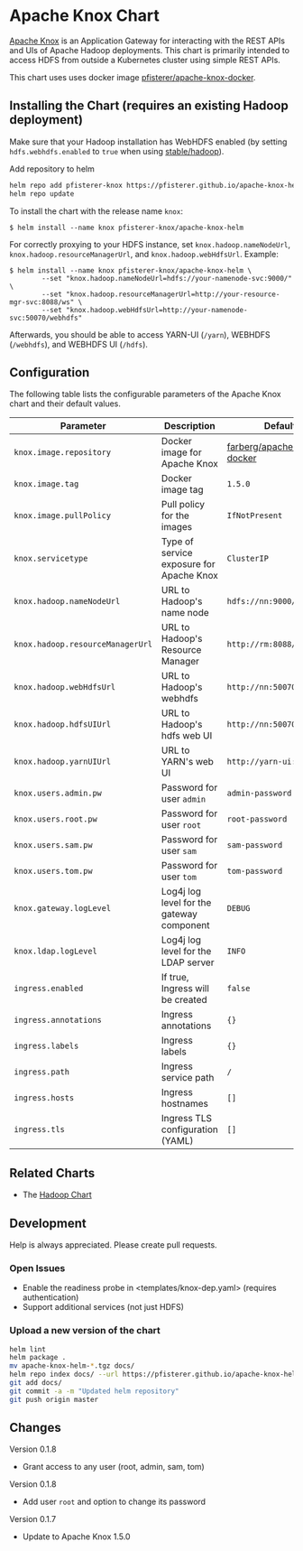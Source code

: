 # Apache Knox Chart

[Apache Knox](https://knox.apache.org/) is an Application Gateway for interacting with the REST APIs and UIs of Apache Hadoop deployments. This chart is primarily intended to access HDFS from outside a Kubernetes cluster using simple REST APIs. 

This chart uses uses docker image [pfisterer/apache-knox-docker](https://github.com/pfisterer/apache-knox-docker). 

## Installing the Chart (requires an existing Hadoop deployment)

Make sure that your Hadoop installation has WebHDFS enabled (by setting `hdfs.webhdfs.enabled` to `true` when using [stable/hadoop]([../hadoop](https://github.com/helm/charts/tree/master/stable/hadoop))).

Add repository to helm

```bash
helm repo add pfisterer-knox https://pfisterer.github.io/apache-knox-helm/
helm repo update
```

To install the chart with the release name `knox`:

```
$ helm install --name knox pfisterer-knox/apache-knox-helm
```

For correctly proxying to your HDFS instance, set `knox.hadoop.nameNodeUrl`, `knox.hadoop.resourceManagerUrl`, and `knox.hadoop.webHdfsUrl`. Example: 

```
$ helm install --name knox pfisterer-knox/apache-knox-helm \
		--set "knox.hadoop.nameNodeUrl=hdfs://your-namenode-svc:9000/"  \
		--set "knox.hadoop.resourceManagerUrl=http://your-resource-mgr-svc:8088/ws" \
		--set "knox.hadoop.webHdfsUrl=http://your-namenode-svc:50070/webhdfs"
```

Afterwards, you should be able to access YARN-UI (`/yarn`), WEBHDFS (`/webhdfs`), and WEBHDFS UI (`/hdfs`).

## Configuration

The following table lists the configurable parameters of the Apache Knox chart and their default values.

| Parameter                        | Description                               | Default                                                                           |
| -------------------------------- | ----------------------------------------- | --------------------------------------------------------------------------------- |
| `knox.image.repository`          | Docker image for Apache Knox              | [farberg/apache-knox-docker](https://hub.docker.com/r/farberg/apache-knox-docker) |
| `knox.image.tag`                 | Docker image tag                          | `1.5.0`                                                                           |
| `knox.image.pullPolicy`          | Pull policy for the images                | `IfNotPresent`                                                                    |
| `knox.servicetype`               | Type of service exposure for Apache Knox  | `ClusterIP`                                                                       |
| `knox.hadoop.nameNodeUrl`        | URL to Hadoop's name node                 | `hdfs://nn:9000/webhdfs`                                                          |
| `knox.hadoop.resourceManagerUrl` | URL to Hadoop's Resource Manager          | `http://rm:8088/ws`                                                               |
| `knox.hadoop.webHdfsUrl`         | URL to Hadoop's webhdfs                   | `http://nn:50070/webhdfs`                                                         |
| `knox.hadoop.hdfsUIUrl`          | URL to Hadoop's hdfs web UI               | `http://nn:50070/`                                                                |
| `knox.hadoop.yarnUIUrl`          | URL to YARN's web UI                      | `http://yarn-ui:8088/`                                                            |
| `knox.users.admin.pw`            | Password for user `admin`                 | `admin-password`                                                                  |
| `knox.users.root.pw`             | Password for user `root`                  | `root-password`                                                                   |
| `knox.users.sam.pw`              | Password for user `sam`                   | `sam-password`                                                                    |
| `knox.users.tom.pw`              | Password for user `tom`                   | `tom-password`                                                                    |
| `knox.gateway.logLevel`          | Log4j log level for the gateway component | `DEBUG`                                                                           |
| `knox.ldap.logLevel`             | Log4j log level for the LDAP server       | `INFO`                                                                            |
| `ingress.enabled`                | If true, Ingress will be created          | `false`                                                                           |
| `ingress.annotations`            | Ingress annotations                       | `{}`                                                                              |
| `ingress.labels`                 | Ingress labels                            | `{}`                                                                              |
| `ingress.path`                   | Ingress service path                      | `/`                                                                               |
| `ingress.hosts`                  | Ingress hostnames                         | `[]`                                                                              |
| `ingress.tls`                    | Ingress TLS configuration (YAML)          | `[]`                                                                              |

## Related Charts

- The [Hadoop Chart](https://github.com/helm/charts/tree/master/stable/hadoop)

## Development

Help is always appreciated. Please create pull requests.

### Open Issues

- Enable the readiness probe in <templates/knox-dep.yaml> (requires authentication)
- Support additional services (not just HDFS)

### Upload a new version of the chart

```bash
helm lint
helm package .
mv apache-knox-helm-*.tgz docs/
helm repo index docs/ --url https://pfisterer.github.io/apache-knox-helm/
git add docs/
git commit -a -m "Updated helm repository"
git push origin master
```

## Changes

Version 0.1.8
- Grant access to any user (root, admin, sam, tom)

Version 0.1.8
- Add user `root` and option to change its password

Version 0.1.7
- Update to Apache Knox 1.5.0